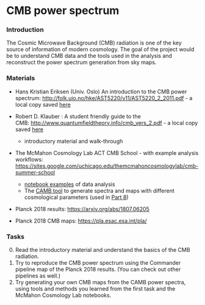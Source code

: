 # CMB power spectrum

### Introduction
The Cosmic Microwave Background (CMB) radiation is one of the key source of information of modern cosmology. The goal of the project would be to understand CMB data and the tools used in the analysis and reconstruct the power spectrum generation from sky maps.

### Materials
- Hans Kristian Eriksen (Univ. Oslo) An introduction to the CMB power spectrum: http://folk.uio.no/hke/AST5220/v11/AST5220_2_2011.pdf - a local copy saved [here](AST5220_2_2011.pdf)

- Robert D. Klauber : A student friendly guide to the CMB: http://www.quantumfieldtheory.info/cmb_vers_2.pdf - a local copy saved [here](cmb_vers_2.pdf)
  - introductory material and walk-through 

- The McMahon Cosmology Lab ACT CMB School - with example analysis workflows: https://sites.google.com/uchicago.edu/themcmahoncosmologylab/cmb-summer-school
  - [notebook examples](https://github.com/jeffmcm1977/CMBAnalysis_SummerSchool) of data analysis
  - The [CAMB tool](https://camb.readthedocs.io/en/latest/) to generate spectra and maps with different cosmological parameters (used in [Part 8](https://github.com/jeffmcm1977/CMBAnalysis_SummerSchool/blob/master/CMB_School_Part_08.ipynb))
- Planck 2018 results: https://arxiv.org/abs/1807.06205 
- Planck 2018 CMB maps: https://pla.esac.esa.int/pla/

### Tasks
0. Read the introductory material and understand the basics of the CMB radiation.
1. Try to reproduce the CMB power spectrum using the Commander pipeline map of the Planck 2018 results. (You can check out other pipelines as well.)
2. Try generating your own CMB maps from the CAMB power spectra, using tools and methods you learned from the first task and the McMahon Cosmology Lab notebooks.
